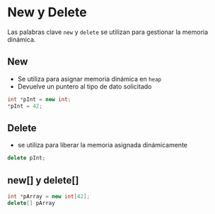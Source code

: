 # New y Delete

Las palabras clave `new` y `delete` se utilizan para gestionar la memoria dinámica. 

## New
+ Se utiliza para asignar memoria dinámica en `heap`
+ Devuelve un puntero al tipo de dato solicitado
```cpp
int *pInt = new int;
*pInt = 42;
```
## Delete
+ se utiliza para liberar la memoria asignada dinámicamente

```cpp
delete pInt;
```

## new[] y delete[]

```cpp
int *pArray = new int[42];
delete[] pArray
```


